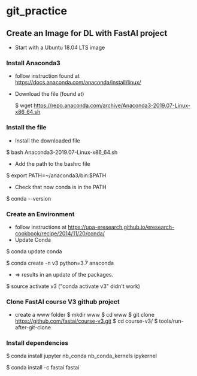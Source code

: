 # git_practice
## Create an Image for DL with FastAI project

* Start with a Ubuntu 18.04 LTS image

### Install Anaconda3
- follow instruction found at
  https://docs.anaconda.com/anaconda/install/linux/
  
- Download the file (found at)
  
  $ wget https://repo.anaconda.com/archive/Anaconda3-2019.07-Linux-x86_64.sh 


### Install the file 
  * Install the downloaded file
  
  $ bash Anaconda3-2019.07-Linux-x86_64.sh
  
  * Add the path to the bashrc file 
  
  $ export PATH=~/anaconda3/bin:$PATH
  
  * Check that now conda is in the PATH
  
  $ conda --version 

### Create an Environment 
  * follow instructions at https://uoa-eresearch.github.io/eresearch-cookbook/recipe/2014/11/20/conda/
  * Update Conda
  
  $ conda update conda
  
  $ conda create -n v3 python=3.7 anaconda
  * => results in an update of the packages.
  
  $ source activate v3 ("conda activate v3" didn't work)


### Clone FastAI course V3 github project 
  * create a www folder
  $ mkdir www
  $ cd www
  $ git clone https://github.com/fastai/course-v3.git
  $ cd course-v3/
  $ tools/run-after-git-clone

### Install dependencies

  $ conda install jupyter nb_conda nb_conda_kernels ipykernel
  
  $ conda install -c fastai fastai
  
